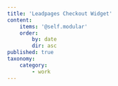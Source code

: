 ```yaml
---
title: 'Leadpages Checkout Widget'
content:
    items: '@self.modular'
    order:
        by: date
        dir: asc
published: true
taxonomy:
    category:
        - work
---
```


